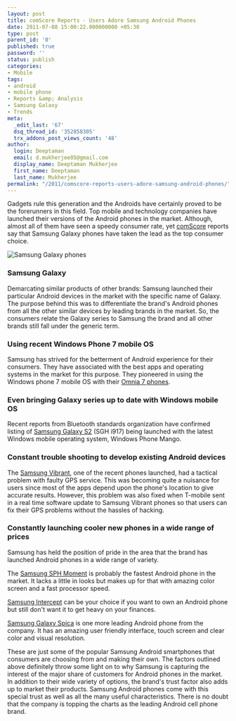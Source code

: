 ```yaml
---
layout: post
title: comScore Reports - Users Adore Samsung Android Phones
date: 2011-07-08 15:00:22.000000000 +05:30
type: post
parent_id: '0'
published: true
password: ''
status: publish
categories:
- Mobile
tags:
- android
- mobile phone
- Reports &amp; Analysis
- Samsung Galaxy
- Trends
meta:
  _edit_last: '67'
  dsq_thread_id: '352858305'
  trx_addons_post_views_count: '48'
author:
  login: Deeptaman
  email: d.mukherjee05@gmail.com
  display_name: Deeptaman Mukherjee
  first_name: Deeptaman
  last_name: Mukherjee
permalink: "/2011/comscore-reports-users-adore-samsung-android-phones/"
---
```

<p>Gadgets rule this generation and the Androids have certainly proved to be the forerunners in this field. Top mobile and technology companies have launched their versions of the Android phones in the market. Although, almost all of them have seen a speedy consumer rate, yet <a href="http://www.comscore.com/">comScore</a> reports say that Samsung Galaxy phones have taken the lead as the top consumer choice.</p>
<p><!--more--></p>
<p><img src="/static/2011/07/samsung-galaxy-i7500.jpg" alt="Samsung Galaxy phones" class="alignright" /></p>
<h3>Samsung Galaxy</h3>
<p>Demarcating similar products of other brands: Samsung launched their particular Android devices in the market with the specific name of Galaxy. The purpose behind this was to differentiate the brand's Android phones from all the other similar devices by leading brands in the market. So, the consumers relate the Galaxy series to Samsung the brand and all other brands still fall under the generic term.</p>
<h3>Using recent Windows Phone 7 mobile OS</h3>
<p>Samsung has strived for the betterment of Android experience for their consumers. They have associated with the best apps and operating systems in the market for this purpose. They pioneered in using the Windows phone 7 mobile OS with their <a href="http://www.samsung.com/global/microsite/omnia7/">Omnia 7 phones</a>.</p>
<h3>Even bringing Galaxy series up to date with Windows mobile OS</h3>
<p>Recent reports from Bluetooth standards organization have confirmed listing of <a href="http://www.samsung.com/in/galaxys2/?&amp;cid=in_ppc_hhp_google_GalaxyS2_Galaxy_S_II_Samsung_Galaxy_S2_2505">Samsung Galaxy S2</a> (SGH i917) being launched with the latest Windows mobile operating system, Windows Phone Mango. </p>
<h3>Constant trouble shooting to develop existing Android devices</h3>
<p>The <a href="http://www.samsung.com/us/mobile/cell-phones/SGH-T959ZKATMB">Samsung Vibrant</a>, one of the recent phones launched, had a tactical problem with faulty GPS service. This was becoming quite a nuisance for users since most of the apps depend upon the phone's location to give accurate results. However, this problem was also fixed when T-mobile sent in a real time software update to Samsung Vibrant phones so that users can fix their GPS problems without the hassles of hacking.</p>
<h3>Constantly launching cooler new phones in a wide range of prices</h3>
<p>Samsung has held the position of pride in the area that the brand has launched Android phones in a wide range of variety. </p>
<p>The <a href="http://www.samsung.com/us/mobile/cell-phones/SPH-M900ZKASPR">Samsung SPH Moment</a> is probably the fastest Android phone in the market. It lacks a little in looks but makes up for that with amazing color screen and a fast processor speed. </p>
<p><a href="http://www.samsung.com/us/mobile/cell-phones/SPH-M910ZKASPR">Samsung Intercept</a> can be your choice if you want to own an Android phone but still don't want it to get heavy on your finances.</p>
<p><a href="www.gsmarena.com/samsung_i5700_galaxy_spica-2965.php ">Samsung Galaxy Spica</a> is one more leading Android phone from the company. It has an amazing user friendly interface, touch screen and clear color and visual resolution.</p>
<p>These are just some of the popular Samsung Android smartphones that consumers are choosing from and making their own. The factors outlined above definitely throw some light on to why Samsung is capturing the interest of the major share of customers for Android phones in the market. In addition to their wide variety of options, the brand's trust factor also adds up to market their products. Samsung Android phones come with this special trust as well as all the many useful characteristics. There is no doubt that the company is topping the charts as the leading Android cell phone brand.</p>
